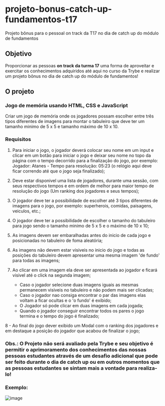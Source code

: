 # projeto-bonus-catch-up-fundamentos-t17
Projeto bônus para o pessoal on track da T17 no dia de catch up do módulo de fundamentos

## Objetivo
Proporcionar as pessoas **on track da turma 17** uma forma de aproveitar e exercitar os conhecimentos adquiridos até aqui no curso da Trybe e realizar um projeto bônus no dia de catch up do módulo de fundamentos!

## O projeto
### Jogo de memória usando HTML, CSS e JavaScript
Criar um jogo de memória onde os jogadores possam escolher entre três tipos diferentes de imagens para montar o tabuleiro que deve ter um tamanho minimo de 5 x 5 e tamanho máximo de 10 x 10.
### Requisitos
1.  Para iniciar o jogo, o jogador deverá colocar seu nome em um input e clicar em um botão para iniciar o jogo e deixar seu nome no topo da página com o tempo decorrido para a finalização do jogo, por exemplo: Jogador: Atanes - Tempo para resolução: 05:23 (o relógio aqui deve ficar correndo até que o jogo seja finalizado);

2.  Deve estar disponivel uma lista de jogadores, durante uma sessão, com seus respectivos tempos e em ordem de melhor para maior tempo de resolução do jogo (Um ranking dos jogadores e seus tempos);

3. O jogador deve ter a possibilidade de escolher até 3 tipos diferentes de imagens para o jogo, por exemplo: superherois, comidas, paisagens, veiculos, etc.;

4. O jogador deve ter a possibilidade de escolher o tamanho do tabuleiro para jogo sendo o tamanho minimo de 5 x 5 e o máximo de 10 x 10;

5. As imagens devem ser embaralhadas antes do inicio de cada jogo e posicionadas no tabuleiro de foma aleatória;

6. As imagens não devem estar visiveis no inicio do jogo e todas as posições do tabuleiro devem apresentar uma mesma imagem 'de fundo' para todas as imagens;

7. Ao clicar em uma imagem ela deve ser apresentada ao jogador e ficará visivel até o click na segunda imagem;
    - Caso o jogador selecione duas imagens iguais as mesmas permanecem visiveis no tabuleiro e não podem mais ser clicadas;
    - Caso o jogador nao consiga encontrar o par das imagens elas voltam a ficar ocultas e o 'o fundo' é exibido;
    - O Jogador só pode clicar em duas imagens em cada jogada;
    - Quando o jogador conseguir encontrar todos os pares o jogo termina e o tempo do jogo é finalizado;

8 - Ao final do jogo dever exibido um Modal com o ranking dos jogadores e em destaque a posição do jogador que acabou de finalizar o jogo;


### Obs.: O Projeto não será avaliado pela Trybe e seu objetivo é permitir o aprimoramento dos conhecimentos das nossas pessoas estudantes através de um desafio adicional que pode ser feito durante o dia de catch up ou em outros momentos que as pessoas estudantes se sintam mais a vontade para realiza-lo!

### Exemplo:
![image](https://user-images.githubusercontent.com/84469453/143456334-e50a300f-6b46-4535-accb-a80cbb836557.png)

